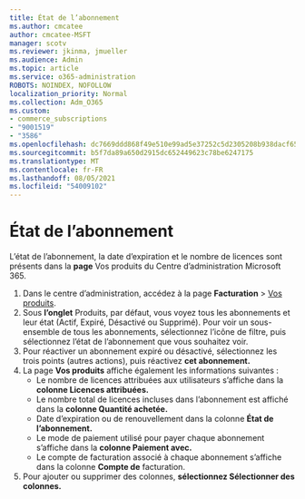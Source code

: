 ```yaml
---
title: État de l’abonnement
ms.author: cmcatee
author: cmcatee-MSFT
manager: scotv
ms.reviewer: jkinma, jmueller
ms.audience: Admin
ms.topic: article
ms.service: o365-administration
ROBOTS: NOINDEX, NOFOLLOW
localization_priority: Normal
ms.collection: Adm_O365
ms.custom:
- commerce_subscriptions
- "9001519"
- "3586"
ms.openlocfilehash: dc7669ddd868f49e510e99ad5e37252c5d2305208b938dacf65fd92a1d9fb137
ms.sourcegitcommit: b5f7da89a650d2915dc652449623c78be6247175
ms.translationtype: MT
ms.contentlocale: fr-FR
ms.lasthandoff: 08/05/2021
ms.locfileid: "54009102"
---
```

# <a name="subscription-status"></a>État de l’abonnement

L’état de l’abonnement, la date d’expiration et le nombre de licences sont présents dans la **page** Vos produits du Centre d’administration Microsoft 365.

1. Dans le centre d’administration, accédez à la page **Facturation** > [Vos produits](https://go.microsoft.com/fwlink/p/?linkid=842054).
2. Sous **l’onglet** Produits, par défaut, vous voyez tous les abonnements et leur état (Actif, Expiré, Désactivé ou Supprimé). Pour voir un sous-ensemble de tous les abonnements, sélectionnez l’icône de filtre, puis sélectionnez l’état de l’abonnement que vous souhaitez voir. 
3. Pour réactiver un abonnement expiré ou désactivé, sélectionnez les trois points (autres actions), puis réactivez **cet abonnement.**
4. La page **Vos produits** affiche également les informations suivantes :
    - Le nombre de licences attribuées aux utilisateurs s’affiche dans la **colonne Licences attribuées.**
    - Le nombre total de licences incluses dans l’abonnement est affiché dans la **colonne Quantité achetée.**
    - Date d’expiration ou de renouvellement dans la colonne **État de l’abonnement.**
    - Le mode de paiement utilisé pour payer chaque abonnement s’affiche dans la **colonne Paiement avec.**
    - Le compte de facturation associé à chaque abonnement s’affiche dans la colonne **Compte de** facturation.
5. Pour ajouter ou supprimer des colonnes, **sélectionnez Sélectionner des colonnes.**